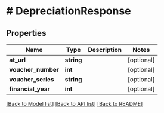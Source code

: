 # # DepreciationResponse

## Properties

Name | Type | Description | Notes
------------ | ------------- | ------------- | -------------
**at_url** | **string** |  | [optional]
**voucher_number** | **int** |  | [optional]
**voucher_series** | **string** |  | [optional]
**financial_year** | **int** |  | [optional]

[[Back to Model list]](../../README.md#models) [[Back to API list]](../../README.md#endpoints) [[Back to README]](../../README.md)
